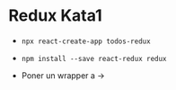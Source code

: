 # Redux Kata1

- `npx react-create-app todos-redux` 
  
- `npm install --save react-redux redux`
  
- Poner un wrapper a <App/> -> <Provider>